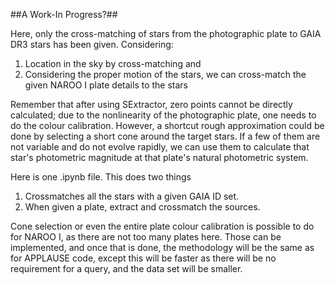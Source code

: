 ##A Work-In Progress?##

Here, only the cross-matching of stars from the photographic plate to GAIA DR3 stars has been given. Considering:
1. Location in the sky by cross-matching and
2. Considering the proper motion of the stars,
 we can cross-match the given NAROO I plate details to the stars

Remember that after using SExtractor, zero points cannot be directly calculated; due to the nonlinearity of the photographic plate, one needs to do the colour calibration. However, a shortcut rough approximation could be done by selecting a short cone around the target stars. If a few of them are not variable and do not evolve rapidly, we can use them to calculate that star's photometric magnitude at that plate's natural photometric system.

 Here is one .ipynb file. This does two things
 1. Crossmatches all the stars with a given GAIA ID set.
 2. When given a plate, extract and crossmatch the sources.

Cone selection or even the entire plate colour calibration is possible to do for NAROO I, as there are not too many plates here. Those can be implemented, and once that is done, the methodology will be the same as for APPLAUSE code, except this will be faster as there will be no requirement for a query, and the data set will be smaller.
